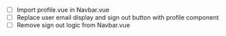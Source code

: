 - [ ] Import profile.vue in Navbar.vue
- [ ] Replace user email display and sign out button with profile component
- [ ] Remove sign out logic from Navbar.vue
